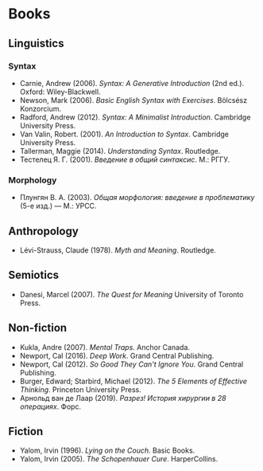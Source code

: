 # Books

## Linguistics

### Syntax
- Carnie, Andrew (2006). _Syntax: A Generative Introduction_ (2nd ed.). Oxford: Wiley-Blackwell.
- Newson, Mark (2006). _Basic English Syntax with Exercises_. Bölcsész Konzorcium. 
- Radford, Andrew (2012). _Syntax: A Minimalist Introduction_. Cambridge University Press.
- Van Valin, Robert. (2001). _An Introduction to Syntax_. Cambridge University Press.
- Tallerman, Maggie (2014). _Understanding Syntax_. Routledge.
- Тестелец Я. Г. (2001). _Введение в общий синтаксис_. М.: РГГУ.

### Morphology
- Плунгян В. А. (2003). _Общая морфология: введение в проблематику_ (5-е изд.) — М.: УРСС.

## Anthropology
- Lévi-Strauss, Claude (1978). _Myth and Meaning_. Routledge.

## Semiotics
- Danesi, Marcel (2007). _The Quest for Meaning_ University of Toronto Press.

## Non-fiction
- Kukla, Andre (2007). _Mental Traps_. Anchor Canada.
- Newport, Cal (2016). _Deep Work_. Grand Central Publishing.
- Newport, Cal (2012). _So Good They Can't Ignore You_. Grand Central Publishing.
- Burger, Edward; Starbird, Michael (2012). _The 5 Elements of Effective Thinking_. Princeton University Press.
- Арнольд ван де Лаар (2019). _Разрез! История хирургии в 28 операциях_. Форс.

## Fiction
- Yalom, Irvin (1996). _Lying on the Couch_. Basic Books.
- Yalom, Irvin (2005). _The Schopenhauer Cure_. HarperCollins.

